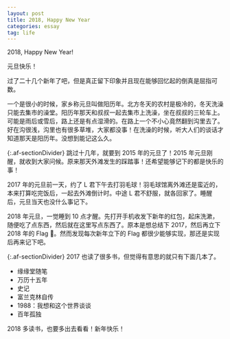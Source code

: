```yaml
---
layout: post
title: 2018, Happy New Year
categories: essay
tag: life
---
```


2018, Happy New Year!

元旦快乐！

过了二十几个新年了吧，但是真正留下印象并且现在能够回忆起的倒真是屈指可数。

一个是很小的时候，家乡称元旦叫做阳历年。北方冬天的农村是极冷的，冬天洗澡只能去集市的澡堂。阳历年那天和叔叔一起去集市上洗澡，坐在叔叔的三轮车上。可能是雨后或雪后，路上还是有点湿滑的。在路上一个不小心竟然翻到沟里去了。好在沟很浅，沟里也有很多草堆，大家都没事！在洗澡的时候，听大人们的谈话才知道那天是阳历年。没想到能记这么久。

{:.af-sectionDivider}
跳过十几年，就要到 2015 年的元旦了！2015 年元旦刚醒，就收到大家问候。原来那天外滩发生的踩踏事！还希望能够记下的都是快乐的事！

2017 年的元旦前一天，约了 L 君下午去打羽毛球！羽毛球馆离外滩还是蛮近的，本来打算吃完饭后，一起去外滩倒计时。中途 L 君不舒服，就各回家了。睡醒后，元旦当天也没什么事记下。

2018 年元旦，一觉睡到 10 点才醒。先打开手机收发下新年的红包，起床洗漱，随便吃了点东西，然后就在这里写点东西了。原本是想总结下 2017，然后再立下 2018 年的 Flag 🚩。然而发现每次新年立下的 Flag 都很少能够实现，那还是实现后再来记下吧。

{:.af-sectionDivider}
2017 也读了很多书，但觉得有意思的就只有下面几本了。

- 缘缘堂随笔
- 万历十五年
- 史记
- 富兰克林自传
- 1988：我想和这个世界谈谈
- 百年孤独

2018 多读书，也要多出去看看！新年快乐！




